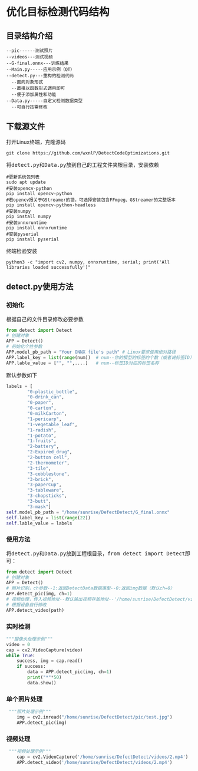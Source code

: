 # 优化目标检测代码结构

## 目录结构介绍

```
--pic------测试照片
--videos---测试视频
--G-final.onnx---训练结果
--Main.py-----应用示例（QT）
--detect.py---重构的检测代码
  --面向对象形式
  --直接以函数形式调用即可
  --便于添加属性和功能
--Data.py-----自定义检测数据类型
  --可自行按需修改
```

## 下载源文件

打开Linux终端，克隆源码

```shell
git clone https://github.com/wxnlP/DetectCodeOptimizations.git
```

将<kbd>detect.py</kbd>和<kbd>Data.py</kbd>放到自己的工程文件夹根目录，安装依赖

```shell
#更新系统包列表
sudo apt update
#安装opencv-python
pip install opencv-python
#若opencv报关于GStreamer的错，可选择安装包含FFmpeg、GStreamer的完整版本
pip install opencv-python-headless
#安装numpy
pip install numpy
#安装onnxruntime
pip install onnxruntime
#安装pyserial
pip install pyserial
```

终端检验安装

```shell
python3 -c "import cv2, numpy, onnxruntime, serial; print('All libraries loaded successfully')"
```

## detect.py使用方法

### 初始化

根据自己的文件目录修改必要参数

```python
from detect import Detect
# 创建对象
APP = Detect()
# 初始化个性参数
APP.model_pb_path = "Your ONNX file's path" # Linux要求使用绝对路径
APP.label_key = list(range(num))  # num--你的模型的标签的个数（或者说标签ID）
APP.lable_value = ["", "",....]   # num--标签ID对应的标签名称
```

默认参数如下

```python
labels = [
        "0-plastic_bottle",
        "0-drink_can",
        "0-paper",
        "0-carton",
        "0-milkCarton",
        "1-pericarp",
        "1-vegetable_leaf",
        "1-radish",
        "1-potato",
        "1-fruits",
        "2-battery",
        "2-Expired_drug",
        "2-button cell",
        "2-thermometer",
        "3-tile",
        "3-cobblestone",
        "3-brick",
        "3-paperCup",
        "3-tableware",
        "3-chopsticks",
        "3-butt",
        "3-mask"]
self.model_pb_path = "/home/sunrise/DefectDetect/G_final.onnx"
self.label_key = list(range(22))
self.lable_value = labels
```

### 使用方法

将<kbd>detect.py</kbd>和<kbd>Data.py</kbd>放到工程根目录，<kbd>from detect import Detect</kbd>即可：

```python
from detect import Detect
# 创建对象
APP = Detect()
# 照片识别，ch参数--1:返回DetectData数据类型--0:返回img数据（默认ch=0）
APP.detect_pic(img, ch=1)
# 视频处理，传入视频地址--默认输出视频存放地址--'/home/sunrise/DefectDetect/videos/output_video.mp4'
# 根据设备自行修改
APP.detect_video(path)
```

### 实时检测

```python
"""摄像头处理示例"""
video = 0
cap = cv2.VideoCapture(video)
while True:
    success, img = cap.read()
    if success:
        data = APP.detect_pic(img, ch=1)
        print("*"*50)
        data.show()
```

### 单个照片处理

```python
 """照片处理示例"""
    img = cv2.imread("/home/sunrise/DefectDetect/pic/test.jpg")
    APP.detect_pic(img)
```

### 视频处理

```python
 """视频处理示例"""
    cap = cv2.VideoCapture('/home/sunrise/DefectDetect/videos/2.mp4')
    APP.detect_video('/home/sunrise/DefectDetect/videos/2.mp4')
```


